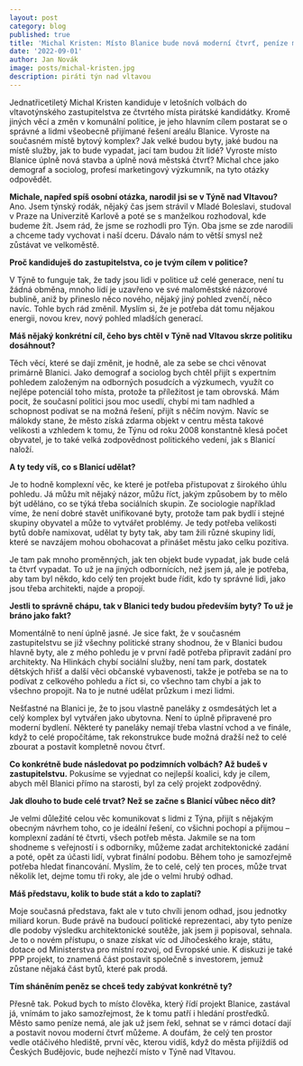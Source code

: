 ```yaml
---
layout: post
category: blog
published: true
title: 'Michal Kristen: Místo Blanice bude nová moderní čtvrť, peníze může město sehnat z dotačních programů'
date: '2022-09-01'
author: Jan Novák
image: posts/michal-kristen.jpg
description: piráti týn nad vltavou
---
```


Jednatřicetiletý Michal Kristen kandiduje v letošních volbách do vltavotýnského zastupitelstva ze čtvrtého místa pirátské kandidátky. Kromě jiných věcí a změn v komunální politice, je jeho hlavním cílem postarat se o správné a lidmi všeobecně přijímané řešení areálu Blanice. Vyroste na současném místě bytový komplex? Jak velké budou byty, jaké budou na místě služby, jak to bude vypadat, jací tam budou žít lidé? Vyroste místo Blanice úplně nová stavba a úplně nová městská čtvrť? Michal chce jako demograf a sociolog, profesí marketingový výzkumník, na tyto otázky odpovědět. 

**Michale, napřed spíš osobní otázka, narodil jsi se v Týně nad Vltavou?**
Ano. Jsem týnský rodák, nějaký čas jsem strávil v Mladé Boleslavi, studoval v Praze na Univerzitě Karlově a poté se s manželkou rozhodoval, kde budeme žít. Jsem rád, že jsme se rozhodli pro Týn. Oba jsme se zde narodili a chceme tady vychovat i naší dceru. Dávalo nám to větší smysl než zůstávat ve velkoměstě. 

**Proč kandiduješ do zastupitelstva, co je tvým cílem v politice?** 

V Týně to funguje tak, že tady jsou lidi v politice už celé generace, není tu žádná obměna, mnoho lidí je uzavřeno ve své maloměstské názorové bublině, aniž by přineslo něco nového, nějaký jiný pohled zvenčí, něco navíc. Tohle bych rád změnil. Myslím si, že je potřeba dát tomu nějakou energii, novou krev, nový pohled mladších generací.

**Máš nějaký konkrétní cíl, čeho bys chtěl v Týně nad Vltavou skrze politiku dosáhnout?** 

Těch věcí, které se dají změnit, je hodně, ale za sebe se chci věnovat primárně Blanici. Jako demograf a sociolog bych chtěl přijít s expertním pohledem založeným na odborných posudcích a výzkumech, využít co nejlépe potenciál toho místa, protože ta příležitost je tam obrovská. Mám pocit, že současní politici jsou moc usedlí, chybí mi tam nadhled a schopnost podívat se na možná řešení, přijít s něčím novým. Navíc se málokdy stane, že město získá zdarma objekt v centru města takové velikosti a vzhledem k tomu, že Týnu od roku 2008 konstantně klesá počet obyvatel, je to také velká zodpovědnost politického vedení, jak s Blanicí naloží.

**A ty tedy víš, co s Blanicí udělat?**

Je to hodně komplexní věc, ke které je potřeba přistupovat z širokého úhlu pohledu. Já můžu mít nějaký názor, můžu říct, jakým způsobem by to mělo být uděláno, co se týká třeba sociálních skupin. Ze sociologie například víme, že není dobré stavět unifikované byty, protože tam pak bydlí i stejné skupiny obyvatel a může to vytvářet problémy. Je tedy potřeba velikosti bytů dobře namixovat, udělat ty byty tak, aby tam žili různé skupiny lidí, které se navzájem mohou obohacovat a přinášet městu jako celku pozitiva. 

Je tam pak mnoho proměnných, jak ten objekt bude vypadat, jak bude celá ta čtvrť vypadat. To už je na jiných odbornících, než jsem já, ale je potřeba, aby tam byl někdo, kdo celý ten projekt bude řídit, kdo ty správné lidi, jako jsou třeba architekti, najde a propojí. 

**Jestli to správně chápu, tak v Blanici tedy budou především byty? To už je bráno jako fakt?**

Momentálně to není úplně jasné. Je sice fakt, že v současném zastupitelstvu se již všechny politické strany shodnou, že v Blanici budou hlavně byty, ale z mého pohledu je v první řadě potřeba připravit zadání pro architekty. Na Hlinkách chybí sociální služby, není tam park, dostatek dětských hřišť a další věci občanské vybavenosti, takže je potřeba se na to podívat z celkového pohledu a říct si, co všechno tam chybí a jak to všechno propojit. Na to je nutné udělat průzkum i mezi lidmi.

Nešťastné na Blanici je, že to jsou vlastně paneláky z osmdesátých let a celý komplex byl vytvářen jako ubytovna. Není to úplně připravené pro moderní bydlení. Některé ty paneláky nemají třeba vlastní vchod a ve finále, když to celé propočítáme, tak rekonstrukce bude možná dražší než to celé zbourat a postavit kompletně novou čtvrť.

**Co konkrétně bude následovat po podzimních volbách? Až budeš v zastupitelstvu.**
Pokusíme se vyjednat co nejlepší koalici, kdy je cílem, abych měl Blanici přímo na starosti, byl za celý projekt zodpovědný.

**Jak dlouho to bude celé trvat? Než se začne s Blanicí vůbec něco dít?**

Je velmi důležité celou věc komunikovat s lidmi z Týna, přijít s nějakým obecným návrhem toho, co je ideální řešení, co všichni pochopí a přijmou – komplexní zadání té čtvrti, všech potřeb města. Jakmile se na tom shodneme s veřejností i s odborníky, můžeme zadat architektonické zadání a poté, opět za účasti lidí, vybrat finální podobu. Během toho je samozřejmě potřeba hledat financování. Myslím, že to celé, celý ten proces, může trvat několik let, dejme tomu tři roky, ale jde o velmi hrubý odhad.

**Máš představu, kolik to bude stát a kdo to zaplatí?**

Moje současná představa, fakt ale v tuto chvíli jenom odhad, jsou jednotky miliard korun. Bude právě na budoucí politické reprezentaci, aby tyto peníze dle podoby výsledku architektonické soutěže, jak jsem ji popisoval, sehnala. Je to o novém přístupu, o snaze získat víc od Jihočeského kraje, státu, dotace od Ministerstva pro místní rozvoj, od Evropské unie. K diskuzi je také PPP projekt, to znamená část postavit společně s investorem, jemuž zůstane nějaká část bytů, které pak prodá.

**Tím sháněním peněz se chceš tedy zabývat konkrétně ty?**

Přesně tak. Pokud bych to místo člověka, který řídí projekt Blanice, zastával já, vnímám to jako samozřejmost, že k tomu patří i hledání prostředků. Město samo peníze nemá, ale jak už jsem řekl, sehnat se v rámci dotací dají a postavit novou moderní čtvrť můžeme. A doufám, že celý ten prostor vedle otáčivého hlediště, první věc, kterou vidíš, když do města přijíždíš od Českých Budějovic, bude nejhezčí místo v Týně nad Vltavou.

